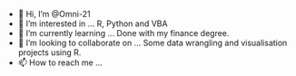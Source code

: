 - 👋 Hi, I’m @Omni-21
- 👀 I’m interested in ... R, Python and VBA
- 🌱 I’m currently learning ... Done with my finance degree.
- 💞️ I’m looking to collaborate on ... Some data wrangling and visualisation projects using R.
- 📫 How to reach me ...

<!---
Omni-21/Omni-21 is a ✨ special ✨ repository because its `README.md` (this file) appears on your GitHub profile.
You can click the Preview link to take a look at your changes.
--->
